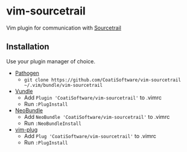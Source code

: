 
# vim-sourcetrail

Vim plugin for communication with [Sourcetrail](https://www.sourcetrail.com/)

## Installation

Use your plugin manager of choice.

- [Pathogen](https://github.com/tpope/vim-pathogen)
  - `git clone https://github.com/CoatiSoftware/vim-sourcetrail ~/.vim/bundle/vim-sourcetrail`
- [Vundle](https://github.com/gmarik/vundle)
  - Add `Plugin 'CoatiSoftware/vim-sourcetrail'` to .vimrc
  - Run `:PlugInstall`
- [NeoBundle](https://github.com/Shougo/neobundle.vim)
  - Add `NeoBundle 'CoatiSoftware/vim-sourcetrail'` to .vimrc
  - Run `:NeoBundleInstall`
- [vim-plug](https://github.com/junegunn/vim-plug)
  - Add `Plug 'CoatiSoftware/vim-sourcetrail'` to .vimrc
  - Run `:PlugInstall`

